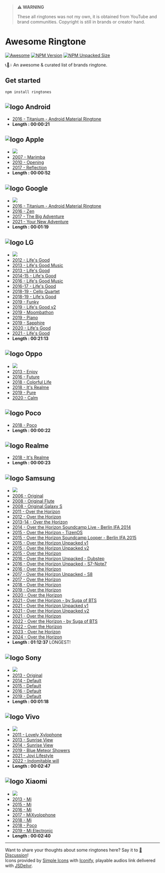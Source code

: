 > **⚠️ WARNING**
> 
> These all ringtones was not my own, it is obtained from YouTube and brand communities. Copyright is still in brands or creator hand.

# Awesome Ringtone

[![Awesome](https://awesome.re/badge-flat.svg)](https://awesome.re)
[![NPM Version](https://img.shields.io/npm/v/ringtones?style=flat-square&logo=npm&labelColor=red&color=black)](https://www.npmjs.com/package/ringtones)
[![NPM Unpacked Size](https://img.shields.io/npm/unpacked-size/ringtones?style=flat-square&label=Download%20All)](https://github.com/LIGMATV/Awesome-Ringtone/archive/refs/heads/main.zip)

📞📲🎶 An awesome & curated list of brands ringtone.  

## Get started
```
npm install ringtones
```

## ![logo](https://api.iconify.design/simple-icons:android.svg) Android
* [2016 - Titanium - Android Material Ringtone](https://cdn.jsdelivr.net/npm/ringtones/Google%20Pixel/2016%20-%20Titanium%20-%20Android%20Material%20Ringtone.mp3)
* **Length : 00:00:21**

## ![logo](https://api.iconify.design/simple-icons:apple.svg) Apple
* [![](https://img.shields.io/badge/%F0%9F%8E%B6%20Browse%20Apple%20Ringtones-ececec?style=for-the-badge)](https://github.com/LIGMATV/Awesome-Ringtone/tree/main/ringtones/Apple)  
* [2007 - Marimba](https://cdn.jsdelivr.net/npm/ringtones/Apple/2007%20-%20Marimba.mp3)
* [2010 - Opening](https://cdn.jsdelivr.net/npm/ringtones/Apple/2010%20-%20Opening.mp3)
* [2017 - Reflection](https://cdn.jsdelivr.net/npm/ringtones/Apple/2017%20-%20Reflection.mp3)
* **Length : 00:00:52**

## ![logo](https://api.iconify.design/simple-icons:google.svg) Google 
* [![](https://img.shields.io/badge/%F0%9F%8E%B6%20Browse%20Google%20Ringtones-ececec?style=for-the-badge)](https://github.com/LIGMATV/Awesome-Ringtone/tree/main/ringtones/Google%20Pixel)  
* [2016 - Titanium - Android Material Ringtone](https://cdn.jsdelivr.net/npm/ringtones/Google%20Pixel/2016%20-%20Titanium%20-%20Android%20Material%20Ringtone.mp3)
* [2016 - Zen](https://cdn.jsdelivr.net/npm/ringtones/Google%20Pixel/2016%20-%20Zen.mp3)
* [2017 - The Big Adventure](https://cdn.jsdelivr.net/npm/ringtones/Google%20Pixel/2017%20-%20The%20Big%20Adventure.mp3)
* [2021 - Your New Adventure](https://cdn.jsdelivr.net/npm/ringtones/Google%20Pixel/2021%20-%20Your%20New%20Adventure.mp3)
* **Length : 00:01:19**

## ![logo](https://api.iconify.design/simple-icons:lg.svg) LG
* [![](https://img.shields.io/badge/%F0%9F%8E%B6%20Browse%20LG%20Ringtones-ececec?style=for-the-badge)](https://github.com/LIGMATV/Awesome-Ringtone/tree/main/ringtones/LG)
* [2012 - Life's Good](https://cdn.jsdelivr.net/npm/ringtones/LG/2012%20-%20Life's%20Good.mp3)
* [2013 - Life's Good Music](https://cdn.jsdelivr.net/npm/ringtones/LG/2013%20-%20Life's%20Good%20Music.mp3)
* [2013 - Life's Good](https://cdn.jsdelivr.net/npm/ringtones/LG/2013%20-%20Life's%20Good.mp3)
* [2014-15 - Life's Good](https://cdn.jsdelivr.net/npm/ringtones/LG/2014-15%20-%20Life's%20Good.mp3)
* [2016 - Life's Good Music](https://cdn.jsdelivr.net/npm/ringtones/LG/2016%20-%20Life's%20Good%20Music.mp3)
* [2016-17 - Life's Good](https://cdn.jsdelivr.net/npm/ringtones/LG/2016-17%20-%20Life's%20Good.mp3)
* [2018-19 - Cello Quartet](https://cdn.jsdelivr.net/npm/ringtones/LG/2018-19%20-%20Cello%20Quartet.mp3)
* [2018-19 - Life's Good](https://cdn.jsdelivr.net/npm/ringtones/LG/2018-19%20-%20Life's%20Good.mp3)
* [2019 - Funky](https://cdn.jsdelivr.net/npm/ringtones/LG/2019%20-%20Funky.mp3)
* [2019 - Life's Good v2](https://cdn.jsdelivr.net/npm/ringtones/LG/2019%20-%20Life's%20Good%20v2.mp3)
* [2019 - Moombathon](https://cdn.jsdelivr.net/npm/ringtones/LG/2019%20-%20Moombathon.mp3)
* [2019 - Piano](https://cdn.jsdelivr.net/npm/ringtones/LG/2019%20-%20Piano.mp3)
* [2019 - Sapphire](https://cdn.jsdelivr.net/npm/ringtones/LG/2019%20-%20Sapphire.mp3)
* [2020 - Life's Good](https://cdn.jsdelivr.net/npm/ringtones/LG/2020%20-%20Life's%20Good.mp3)
* [2021 - Life's Good](https://cdn.jsdelivr.net/npm/ringtones/LG/2021%20-%20Life's%20Good.mp3)
* **Length : 00:21:13**

## ![logo](https://api.iconify.design/simple-icons:oppo.svg) Oppo
* [![](https://img.shields.io/badge/%F0%9F%8E%B6%20Browse%20Oppo%20Ringtones-ececec?style=for-the-badge)](https://github.com/LIGMATV/Awesome-Ringtone/tree/main/ringtones/Oppo)
* [2013 - Enjoy](https://cdn.jsdelivr.net/npm/ringtones/Oppo/2013%20-%20Enjoy.mp3)
* [2016 - Future](https://cdn.jsdelivr.net/npm/ringtones/Oppo/2016%20-%20Future.mp3)
* [2018 - Colorful Life](https://cdn.jsdelivr.net/npm/ringtones/Oppo/2018%20-%20Colorful%20Life.mp3)
* [2018 - It's Realme](https://cdn.jsdelivr.net/npm/ringtones/Oppo/2018%20-%20It's%20Realme.mp3)
* [2019 - Pure](https://cdn.jsdelivr.net/npm/ringtones/Oppo/2019%20-%20Pure.mp3)
* [2020 - Calm](https://cdn.jsdelivr.net/npm/ringtones/Oppo/2020%20-%20Calm.mp3)

## ![logo](https://api.iconify.design/simple-icons:xiaomi.svg) Poco
* [2018 - Poco](https://cdn.jsdelivr.net/npm/ringtones/Xiaomi/2018%20-%20Poco.mp3)
* **Length : 00:00:22**

## ![logo](https://api.iconify.design/simple-icons:oppo.svg) Realme
* [2018 - It's Realme](https://cdn.jsdelivr.net/npm/ringtones/Oppo/2018%20-%20It's%20Realme.mp3)
* **Length : 00:00:23**

## ![logo](https://api.iconify.design/simple-icons:samsung.svg) Samsung
* [![](https://img.shields.io/badge/%F0%9F%8E%B6%20Browse%20Samsung%20Ringtones-ececec?style=for-the-badge)](https://github.com/LIGMATV/Awesome-Ringtone/tree/main/ringtones/Samsung)  
* [2006 - Original](https://cdn.jsdelivr.net/npm/ringtones/Samsung/2006%20-%20Original.mp3)
* [2008 - Original Flute](https://cdn.jsdelivr.net/npm/ringtones/Samsung/2008%20-%20Original%20Flute.mp3)
* [2008 - Original Galaxy S](https://cdn.jsdelivr.net/npm/ringtones/Samsung/2008%20-%20Original%20Galaxy%20S.mp3)
* [2011 - Over the Horizon](https://cdn.jsdelivr.net/npm/ringtones/Samsung/2011%20-%20Over%20the%20Horizon.mp3)
* [2012 - Over the Horizon](https://cdn.jsdelivr.net/npm/ringtones/Samsung/2012%20-%20Over%20the%20Horizon.mp3)
* [2013-14 - Over the Horizon](https://cdn.jsdelivr.net/npm/ringtones/Samsung/2013-14%20-%20Over%20the%20Horizon.mp3)
* [2014 - Over the Horizon Soundcamp Live - Berlin IFA 2014](https://cdn.jsdelivr.net/npm/ringtones/Samsung/2014%20-%20Over%20the%20Horizon%20Soundcamp%20Live%20-%20Berlin%20IFA%202014.mp3)
* [2015 - Over the Horizon - TizenOS](https://cdn.jsdelivr.net/npm/ringtones/Samsung/2015%20-%20Over%20the%20Horizon%20-%20TizenOS.mp3)
* [2015 - Over the Horizon Soundcamp Looper - Berlin IFA 2015](https://cdn.jsdelivr.net/npm/ringtones/Samsung/2015%20-%20Over%20the%20Horizon%20Soundcamp%20Looper%20-%20Berlin%20IFA%202015.mp3)
* [2015 - Over the Horizon Unpacked v1](https://cdn.jsdelivr.net/npm/ringtones/Samsung/2015%20-%20Over%20the%20Horizon%20Unpacked%20v1.mp3)
* [2015 - Over the Horizon Unpacked v2](https://cdn.jsdelivr.net/npm/ringtones/Samsung/2015%20-%20Over%20the%20Horizon%20Unpacked%20v2.mp3)
* [2015 - Over the Horizon](https://cdn.jsdelivr.net/npm/ringtones/Samsung/2015%20-%20Over%20the%20Horizon.mp3)
* [2016 - Over the Horizon Unpacked - Dubstep](https://cdn.jsdelivr.net/npm/ringtones/Samsung/2016%20-%20Over%20the%20Horizon%20Unpacked%20-%20Dubstep.mp3)
* [2016 - Over the Horizon Unpacked - S7-Note7](https://cdn.jsdelivr.net/npm/ringtones/Samsung/2016%20-%20Over%20the%20Horizon%20Unpacked%20-%20S7-Note7.mp3)
* [2016 - Over the Horizon](https://cdn.jsdelivr.net/npm/ringtones/Samsung/2016%20-%20Over%20the%20Horizon.mp3)
* [2017 - Over the Horizon Unpacked - S8](https://cdn.jsdelivr.net/npm/ringtones/Samsung/2017%20-%20Over%20the%20Horizon%20Unpacked%20-%20S8.mp3)
* [2017 - Over the Horizon](https://cdn.jsdelivr.net/npm/ringtones/Samsung/2017%20-%20Over%20the%20Horizon.mp3)
* [2018 - Over the Horizon](https://cdn.jsdelivr.net/npm/ringtones/Samsung/2018%20-%20Over%20the%20Horizon.mp3)
* [2019 - Over the Horizon](https://cdn.jsdelivr.net/npm/ringtones/Samsung/2019%20-%20Over%20the%20Horizon.mp3)
* [2020 - Over the Horizon](https://cdn.jsdelivr.net/npm/ringtones/Samsung/2020%20-%20Over%20the%20Horizon.mp3)
* [2021 - Over the Horizon - by Suga of BTS](https://cdn.jsdelivr.net/npm/ringtones/Samsung/2021%20-%20Over%20the%20Horizon%20-%20by%20Suga%20of%20BTS.mp3)
* [2021 - Over the Horizon Unpacked v1](https://cdn.jsdelivr.net/npm/ringtones/Samsung/2021%20-%20Over%20the%20Horizon%20Unpacked%20v1.mp3)
* [2021 - Over the Horizon Unpacked v2](https://cdn.jsdelivr.net/npm/ringtones/Samsung/2021%20-%20Over%20the%20Horizon%20Unpacked%20v2.mp3)
* [2021 - Over the Horizon](https://cdn.jsdelivr.net/npm/ringtones/Samsung/2021%20-%20Over%20the%20Horizon.mp3)
* [2022 - Over the Horizon - by Suga of BTS](https://cdn.jsdelivr.net/npm/ringtones/Samsung/2022%20-%20Over%20the%20Horizon%20-%20by%20Suga%20of%20BTS.mp3)
* [2022 - Over the Horizon](https://cdn.jsdelivr.net/npm/ringtones/Samsung/2022%20-%20Over%20the%20Horizon.mp3)
* [2023 - Over he Horizon](https://cdn.jsdelivr.net/npm/ringtones/Samsung/2023%20-%20Over%20he%20Horizon.mp3)
* [2024 - Over the Horizon](https://cdn.jsdelivr.net/npm/ringtones/Samsung/2024%20-%20Over%20the%20Horizon.mp3)
* **Length : 01:12:37** LONGEST!

## ![logo](https://api.iconify.design/simple-icons:sony.svg) Sony
* [![](https://img.shields.io/badge/%F0%9F%8E%B6%20Browse%20Sony%20Ringtones-ececec?style=for-the-badge)](https://github.com/LIGMATV/Awesome-Ringtone/tree/main/ringtones/Sony)
* [2013 - Original](https://cdn.jsdelivr.net/npm/ringtones/Sony/2013%20-%20Original.mp3)
* [2014 - Default](https://cdn.jsdelivr.net/npm/ringtones/Sony/2014%20-%20Default.mp3)
* [2015 - Default](https://cdn.jsdelivr.net/npm/ringtones/Sony/2015%20-%20Default.mp3)
* [2016 - Default](https://cdn.jsdelivr.net/npm/ringtones/Sony/2016%20-%20Default.mp3)
* [2019 - Default](https://cdn.jsdelivr.net/npm/ringtones/Sony/2019%20-%20Default.mp3)
* **Length : 00:01:18**

## ![logo](https://api.iconify.design/simple-icons:vivo.svg) Vivo
* [![](https://img.shields.io/badge/%F0%9F%8E%B6%20Browse%20Vivo%20Ringtones-ececec?style=for-the-badge)](https://github.com/LIGMATV/Awesome-Ringtone/tree/main/ringtones/Vivo)
* [2011 - Lovely Xylophone](https://cdn.jsdelivr.net/npm/ringtones/Vivo/2011%20-%20Lovely%20Xylophone.mp3)
* [2013 - Sunrise View](https://cdn.jsdelivr.net/npm/ringtones/Vivo/2013%20-%20Sunrise%20View.mp3)
* [2014 - Sunrise View](https://cdn.jsdelivr.net/npm/ringtones/Vivo/2014%20-%20Sunrise%20View.mp3)
* [2019 - Blue Meteor Showers](https://cdn.jsdelivr.net/npm/ringtones/Vivo/2019%20-%20Blue%20Meteor%20Showers.mp3)
* [2021 - Jovi Lifestyle](https://cdn.jsdelivr.net/npm/ringtones/Vivo/2021%20-%20Jovi%20Lifestyle.mp3)
* [2022 - Indomitable will](https://cdn.jsdelivr.net/npm/ringtones/Vivo/2022%20-%20Indomitable%20will.mp3)
* **Length : 00:02:47**

## ![logo](https://api.iconify.design/simple-icons:xiaomi.svg) Xiaomi
* [![](https://img.shields.io/badge/%F0%9F%8E%B6%20Browse%20Xiaomi%20Ringtones-ececec?style=for-the-badge)](https://github.com/LIGMATV/Awesome-Ringtone/tree/main/ringtones/Xiaomi)
* [2013 - Mi](https://cdn.jsdelivr.net/npm/ringtones/Xiaomi/2013%20-%20Mi.mp3)
* [2015 - Mi](https://cdn.jsdelivr.net/npm/ringtones/Xiaomi/2015%20-%20Mi.mp3)
* [2016 - Mi](https://cdn.jsdelivr.net/npm/ringtones/Xiaomi/2016%20-%20Mi.mp3)
* [2017 - MiXyolophone](https://cdn.jsdelivr.net/npm/ringtones/Xiaomi/2017%20-%20MiXyolophone.mp3)
* [2018 - Mi](https://cdn.jsdelivr.net/npm/ringtones/Xiaomi/2018%20-%20Mi.mp3)
* [2018 - Poco](https://cdn.jsdelivr.net/npm/ringtones/Xiaomi/2018%20-%20Poco.mp3)
* [2019 - Mi Electronic](https://cdn.jsdelivr.net/npm/ringtones/Xiaomi/2019%20-%20Mi%20Electronic.mp3)
* **Length : 00:02:40**

---

Want to share your thoughts about some ringtones here? Say it to [💬 Discussion](https://github.com/LIGMATV/Awesome-Ringtone/discussions)!  
Icons provided by [Simple Icons](https://simpleicons.org/) with [Iconify](https://iconify.design/), playable audios link delivered with [JSDelivr](https://www.jsdelivr.com/).
